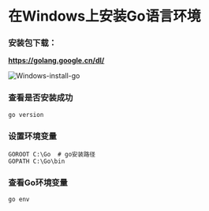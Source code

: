 # 在Windows上安装Go语言环境

### 安装包下载：

**https://golang.google.cn/dl/**

![Windows-install-go](/Users/linlsec/Desktop/linlsec.github.io/images/编程/Windows-install-go.png)

### 查看是否安装成功

```shell
go version
```

### 设置环境变量

```shell
GOROOT C:\Go  # go安装路径
GOPATH C:\Go\bin
```

### 查看Go环境变量

```shell
go env
```


